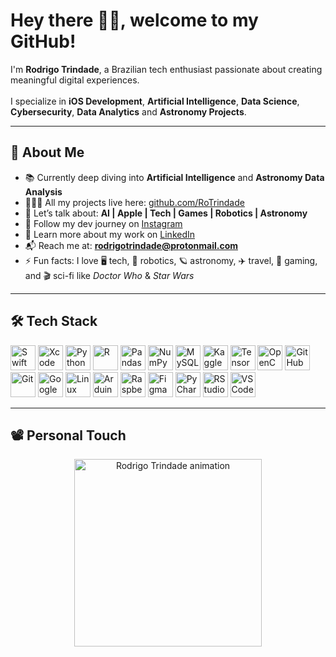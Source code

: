 <h1 align="left">Hey there 🖖🏻, welcome to my GitHub!</h1>

<p align="left">
  I'm <strong>Rodrigo Trindade</strong>, a Brazilian tech enthusiast passionate about creating meaningful digital experiences. <br><br>
  I specialize in <strong>iOS Development</strong>, <strong>Artificial Intelligence</strong>, <strong>Data Science</strong>, <strong>Cybersecurity</strong>, <strong>Data Analytics</strong> and <strong>Astronomy Projects</strong>.
</p>

---

<h2 align="left">🧠 About Me</h2>

- 📚 Currently deep diving into **Artificial Intelligence** and **Astronomy Data Analysis**  
- 👨🏻‍💻 All my projects live here: [github.com/RoTrindade](https://github.com/RoTrindade)  
- 💬 Let’s talk about: **AI | Apple | Tech | Games | Robotics | Astronomy**
- 📸 Follow my dev journey on [Instagram](https://instagram.com/rtcodes)  
- 💼 Learn more about my work on [LinkedIn](https://linkedin.com/in/rodrigotrindade)  
- 📬 Reach me at: **rodrigotrindade@protonmail.com**  
- ⚡ Fun facts: I love 🖥️ tech, 🤖 robotics, 🪐 astronomy, ✈️ travel, 👾 gaming, and 🎬 sci-fi like *Doctor Who* & *Star Wars*

---

<h2 align="left">🛠️ Tech Stack</h2>

<p align="left">
  <img src="https://cdn.jsdelivr.net/gh/devicons/devicon/icons/swift/swift-original.svg" height="40" alt="Swift"/>
  <img src="https://cdn.jsdelivr.net/gh/devicons/devicon/icons/xcode/xcode-original.svg" height="40" alt="Xcode"/>
  <img src="https://cdn.jsdelivr.net/gh/devicons/devicon/icons/python/python-original.svg" height="40" alt="Python"/>
  <img src="https://cdn.jsdelivr.net/gh/devicons/devicon/icons/r/r-original.svg" height="40" alt="R"/>
  <img src="https://cdn.jsdelivr.net/gh/devicons/devicon/icons/pandas/pandas-original.svg" height="40" alt="Pandas"/>
  <img src="https://cdn.jsdelivr.net/gh/devicons/devicon/icons/numpy/numpy-original.svg" height="40" alt="NumPy"/>
  <img src="https://cdn.jsdelivr.net/gh/devicons/devicon/icons/mysql/mysql-original.svg" height="40" alt="MySQL"/>
  <img src="https://cdn.jsdelivr.net/gh/devicons/devicon/icons/kaggle/kaggle-original.svg" height="40" alt="Kaggle"/>
  <img src="https://cdn.jsdelivr.net/gh/devicons/devicon/icons/tensorflow/tensorflow-original.svg" height="40" alt="TensorFlow"/>
  <img src="https://cdn.jsdelivr.net/gh/devicons/devicon/icons/opencv/opencv-original.svg" height="40" alt="OpenCV"/>
  <img src="https://cdn.jsdelivr.net/gh/devicons/devicon/icons/github/github-original.svg" height="40" alt="GitHub"/>
  <img src="https://cdn.jsdelivr.net/gh/devicons/devicon/icons/git/git-original.svg" height="40" alt="Git"/>
  <img src="https://cdn.jsdelivr.net/gh/devicons/devicon/icons/googlecloud/googlecloud-original.svg" height="40" alt="Google Cloud"/>
  <img src="https://cdn.jsdelivr.net/gh/devicons/devicon/icons/linux/linux-original.svg" height="40" alt="Linux"/>
  <img src="https://cdn.jsdelivr.net/gh/devicons/devicon/icons/arduino/arduino-original.svg" height="40" alt="Arduino"/>
  <img src="https://cdn.jsdelivr.net/gh/devicons/devicon/icons/raspberrypi/raspberrypi-original.svg" height="40" alt="Raspberry Pi"/>
  <img src="https://cdn.jsdelivr.net/gh/devicons/devicon/icons/figma/figma-original.svg" height="40" alt="Figma"/>
  <img src="https://cdn.jsdelivr.net/gh/devicons/devicon/icons/pycharm/pycharm-original.svg" height="40" alt="PyCharm"/>
  <img src="https://cdn.jsdelivr.net/gh/devicons/devicon/icons/rstudio/rstudio-original.svg" height="40" alt="RStudio"/>
  <img src="https://cdn.jsdelivr.net/gh/devicons/devicon/icons/vscode/vscode-original.svg" height="40" alt="VSCode"/>
</p>

---

<h2 align="left">📽️ Personal Touch</h2>

<p align="center">
  <img height="300" src="https://www.rodrigotrindade.dev/wp-content/uploads/2024/07/ceb11f58fa11f9b8c151cc3a4ce49b71-1.gif" alt="Rodrigo Trindade animation"/>
</p>

